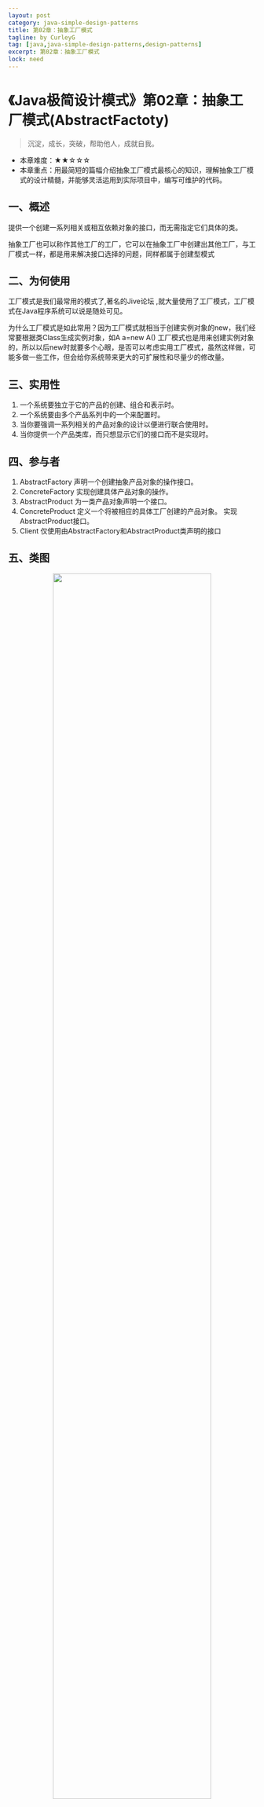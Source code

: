 ```yaml
---
layout: post
category: java-simple-design-patterns
title: 第02章：抽象工厂模式
tagline: by CurleyG
tag: [java,java-simple-design-patterns,design-patterns]
excerpt: 第02章：抽象工厂模式
lock: need
---
```


# 《Java极简设计模式》第02章：抽象工厂模式(AbstractFactoty)

> 沉淀，成长，突破，帮助他人，成就自我。

* 本章难度：★★☆☆☆
* 本章重点：用最简短的篇幅介绍抽象工厂模式最核心的知识，理解抽象工厂模式的设计精髓，并能够灵活运用到实际项目中，编写可维护的代码。

## 一、概述

提供一个创建一系列相关或相互依赖对象的接口，而无需指定它们具体的类。

抽象⼯⼚也可以称作其他⼯⼚的⼯⼚，它可以在抽象⼯⼚中创建出其他⼯⼚，与⼯⼚模式⼀样，都是⽤来解决接⼝选择的问题，同样都属于创建型模式

## 二、为何使用

工厂模式是我们最常用的模式了,著名的Jive论坛 ,就大量使用了工厂模式，工厂模式在Java程序系统可以说是随处可见。

为什么工厂模式是如此常用？因为工厂模式就相当于创建实例对象的new，我们经常要根据类Class生成实例对象，如A a=new A() 工厂模式也是用来创建实例对象的，所以以后new时就要多个心眼，是否可以考虑实用工厂模式，虽然这样做，可能多做一些工作，但会给你系统带来更大的可扩展性和尽量少的修改量。

## 三、实用性

1.   一个系统要独立于它的产品的创建、组合和表示时。
2.   一个系统要由多个产品系列中的一个来配置时。
3.   当你要强调一系列相关的产品对象的设计以便进行联合使用时。
4.   当你提供一个产品类库，而只想显示它们的接口而不是实现时。 

## 四、参与者

1.    AbstractFactory 声明一个创建抽象产品对象的操作接口。
2.    ConcreteFactory 实现创建具体产品对象的操作。
3.    AbstractProduct 为一类产品对象声明一个接口。
4.    ConcreteProduct 定义一个将被相应的具体工厂创建的产品对象。 实现AbstractProduct接口。
5.    Client 仅使用由AbstractFactory和AbstractProduct类声明的接口

## 五、类图

<div align="center">
    <img src="https://binghe.gitcode.host/assets/images/core/design/2023-07-10-001.png?raw=true" width="80%">
    <br/>
</div>

## 六、示例一

-    **AbstractFactory**

定义抽象工程类IAnimalFactory

```java
public interface IAnimalFactory {
    /**
     * 定义创建Icat接口实例的方法
     * @return
     */
    ICat createCat();
    /**
     * 定义创建IDog接口实例的方法
     * @return
     */
    IDog createDog();
}
```

-  **ConcreteFactory**

创建抽象工厂类的两个实现类，WhiteAnimalFactory和BlackAnimalFactory

```java
public class WhiteAnimalFactory implements IAnimalFactory {

    public ICat createCat() {
        return new WhiteCat();
    }

    public IDog createDog() {
        return new WhiteDog();
    }
}
```

```java
public class BlackAnimalFactory implements IAnimalFactory {
	@Override
    public ICat createCat() {
        return new BlackCat();
    }

    public IDog createDog() {
        return new BlackDog();
    }

}
```

-  **AbstractProduct**

定义抽象工厂中要生产的抽象产品接口ICat和IDog

```java
public interface ICat {
    /**
     * 定义方法
     */
    void eat();
}
```

```java
public interface IDog {
	 /**
     * 定义方法
     */
    void eat();
}
```

-  **ConcreteProduct**

创建产品的实现类BlackCat、BlackDog、WhiteCat、WhiteDog

```java
public class BlackCat implements ICat {
	@Override
    public void eat() {
        System.out.println("The black cat is eating!");
    }
}
```

```java
public class BlackDog implements IDog {
	@Override
    public void eat() {
        System.out.println("The black dog is eating");
    }
}
```

```java
public class WhiteCat implements ICat {
	@Override
    public void eat() {
        System.out.println("The white cat is eating!");
    }
}
```

```java
public class WhiteDog implements IDog {
	@Override
    public void eat() {
        System.out.println("The white dog is eating!");
    }

}
```

-  **Client**

定义一个测试类Test

```java
public class Test {
	public static void main(String[] args) {
	    IAnimalFactory blackAnimalFactory = new BlackAnimalFactory();
	    ICat blackCat = blackAnimalFactory.createCat();
	    blackCat.eat();
	    IDog blackDog = blackAnimalFactory.createDog();
	    blackDog.eat();
	    
	    IAnimalFactory whiteAnimalFactory = new WhiteAnimalFactory();
	    ICat whiteCat = whiteAnimalFactory.createCat();
	    whiteCat.eat();
	    IDog whiteDog = whiteAnimalFactory.createDog();
	    whiteDog.eat();
	}
}
```

- **输出结果**

```bash
The black cat is eating!
The black dog is eating
The white cat is eating!
The white dog is eating!
```

## 七、示例二

公司早期接⼊七⽜云OSS（对象存储服务）上传图⽚与视频，后因业务调整，公司要求额外⽀持阿⾥云、腾讯云等其他云服务商，并且可以对客户提供外界访问。

设计要求为：允许在不破坏原有代码逻辑情况下，实现对任意三⽅云⼚商的接⼊。

![image-20241119172424093](https://curleyg-1311489005.cos.ap-shanghai.myqcloud.com/image-20241119172424093.png)

**抽象⼯⼚模式**

顾名思义即为⼯⼚的⼯⼚，通过构建顶层的抽象⼯⼚和抽象的产品，屏蔽系列产品的构建过程。

抽象⼯⼚与抽象的系列产品接⼝

```java
package com.itlaoqi.abstractfactory.factory;
import com.itlaoqi.abstractfactory.factory.product.OssImage;
import com.itlaoqi.abstractfactory.factory.product.OssVideo;
public interface AbstractOssFactory {
 public OssImage uploadImage(byte[] bytes);
 public OssVideo uploadVideo(byte[] bytes);
}

package com.itlaoqi.abstractfactory.factory.product;
public interface OssImage {
 public String getThumb() ;
 public String getWatermark() ;
 public String getEnhance();
}

package com.itlaoqi.abstractfactory.factory.product;
public interface OssVideo {
 public String get720P();
 public String get1080P();
}
```

### 七⽜云实现

⼯⼚实现类

```java
package com.itlaoqi.abstractfactory.qiniu;
import com.itlaoqi.abstractfactory.factory.AbstractOssFactory;
import com.itlaoqi.abstractfactory.factory.product.OssImage;
import com.itlaoqi.abstractfactory.factory.product.OssVideo;
import com.itlaoqi.abstractfactory.qiniu.product.QiniuOssImage;
import com.itlaoqi.abstractfactory.qiniu.product.QiniuOssVideo;
public class QiniuOssFactory implements AbstractOssFactory {
    
 @Override
 public OssImage uploadImage(byte[] bytes) {
 return new QiniuOssImage(bytes,"IT⽼⻬");
 }
    
 @Override
 public OssVideo uploadVideo(byte[] bytes) {
 return new QiniuOssVideo(bytes,"IT⽼⻬");
 }
}
```

七⽜图⽚产品

```java
package com.itlaoqi.abstractfactory.qiniu.product;
import com.itlaoqi.abstractfactory.factory.product.OssImage;
public class QiniuOssImage implements OssImage {
 private byte[] bytes;
 public QiniuOssImage(byte[] bytes,String watermark){
 this.bytes = bytes;
 System.out.println("[七⽜云]图⽚已上传⾄七⽜云OSS，URL：http://oss.qini
u.com/xxxxxxx.jpg");
 System.out.println("[七⽜云]已⽣成缩略图，尺⼨800X600像素");
 System.out.println("[七⽜云]已为图⽚新增⽔印，⽔印⽂本：" + watermark +
",⽂本颜⾊#cccccc");
 System.out.println("[七⽜云]已将图⽚AI增强为1080P⾼清画质");
 }
 @Override
 public String getThumb() {
 return "http://oss.qiniu.com/xxxxxxx_thumb.jpg";
 }
 @Override
 public String getWatermark() {
 return "http://oss.qiniu.com/xxxxxxx_watermark.jpg";
 }
 @Override
 public String getEnhance() {
 return "http://oss.qiniu.com/xxxxxxx_enhance.jpg";
 }
}
```

七⽜视频产品

```java
package com.itlaoqi.abstractfactory.qiniu.product;
import com.itlaoqi.abstractfactory.factory.product.OssVideo;
public class QiniuOssVideo implements OssVideo {
 private byte[] bytes;
    
 public QiniuOssVideo(byte[] bytes, String watermark) {
 this.bytes = bytes;
 System.out.println("[七⽜云]视频已上传⾄阿⾥云OSS，URL：http://oss.qiniu.com/xxx.mp4");
 System.out.println("[七⽜云]1080P转码成功,码率：3500K");
 System.out.println("[七⽜云]720P转码成功，码率：2500K");
 }
    
 @Override
 public String get720P() {
 return "http://oss.qiniu.com/xxx_720p_2500.mp4";
 }
    
 @Override
 public String get1080P() {
 return "http://oss.qiniu.com/xxx_1080p_3500.mp4";
 }
}
```

### 阿⾥云实现

```java
package com.itlaoqi.abstractfactory.aliyun;
import com.itlaoqi.abstractfactory.factory.AbstractOssFactory;
import com.itlaoqi.abstractfactory.factory.product.OssImage;
import com.itlaoqi.abstractfactory.factory.product.OssVideo;
import com.itlaoqi.abstractfactory.aliyun.product.AliyunOssImage;
import com.itlaoqi.abstractfactory.aliyun.product.AliyunOssVideo;
public class AliyunOssFactory implements AbstractOssFactory {
 @Override
 public OssImage uploadImage(byte[] bytes) {
 return new AliyunOssImage(bytes,"IT⽼⻬",true);
 }
 @Override
 public OssVideo uploadVideo(byte[] bytes) {
 return new AliyunOssVideo(bytes,"IT⽼⻬");
 }
}
```

阿⾥云图⽚产品

```java
package com.itlaoqi.abstractfactory.aliyun.product;
import com.itlaoqi.abstractfactory.factory.product.OssImage;
public class AliyunOssImage implements OssImage {
 private byte[] bytes;
 public AliyunOssImage(byte[] bytes, String watermark,boolean transpare
nt){
 this.bytes = bytes;
 System.out.println("[阿⾥云]图⽚已上传⾄阿⾥云OSS，URL：http://oss.aliyun.com/xxxxxxx.jpg");
 System.out.println("[阿⾥云]已⽣成缩略图，尺⼨640X480像素");
 System.out.println("[阿⾥云]已为图⽚新增⽔印，⽔印⽂本：" + watermark +",⽂本颜⾊：#aaaaaa,背景透明：" + transparent);
 System.out.println("[阿⾥云]已将图⽚AI增强为4K极清画质");
 }
 @Override
 public String getThumb() {
 return "http://oss.aliyun.com/xxxxxxx_thumb.jpg";
 }
 @Override
 public String getWatermark() {
 return "http://oss.aliyun.com/xxxxxxx_watermark.jpg";
 }
 @Override
 public String getEnhance() {
 return "http://oss.aliyun.com/xxxxxxx_enhance.jpg";
 }
}
```

阿⾥云视频产品

```java
package com.itlaoqi.abstractfactory.aliyun.product;
import com.itlaoqi.abstractfactory.factory.product.OssVideo;
public class AliyunOssVideo implements OssVideo {
 private byte[] bytes;
 public AliyunOssVideo(byte[] bytes, String watermark) {
 this.bytes = bytes;
 System.out.println("[阿⾥云]视频已上传⾄阿⾥云OSS，URL：http://oss.aliyun.com/xxx.mp4");
 System.out.println("[阿⾥云]720P转码成功，码率：5000K");
 System.out.println("[阿⾥云]1080P转码成功,码率：7000K");
 }
 @Override
 public String get720P() {
 return "http://oss.aliyun.com/xxx_720p.mp4";
 }
 @Override
 public String get1080P() {
 return "http://oss.aliyun.com/xxx_1080p.mp4";
 }
}
```

⽤户端根本不需要了解阿⾥云/七⽜云的处理细节，直接创建⼯⼚对象就好啦。你建哪个⼯⼚，就采⽤哪个⼯⼚⽣产品，产品的特质也不同。

同时，未来接⼊腾讯云也不需要修改现在的代码，按上⾯的套路实现⼀个⼯⼚和图⽚、视频对象即可



```java
package com.itlaoqi.abstractfactory;
import com.itlaoqi.abstractfactory.aliyun.AliyunOssFactory;
import com.itlaoqi.abstractfactory.factory.AbstractOssFactory;
import com.itlaoqi.abstractfactory.factory.product.OssImage;
import com.itlaoqi.abstractfactory.factory.product.OssVideo;
import com.itlaoqi.abstractfactory.qiniu.QiniuOssFactory;
public class Client {
 public static void main(String[] args) {
 // AbstractOssFactory factory = new AliyunOssFactory();
 AbstractOssFactory factory = new QiniuOssFactory();
 
 OssImage ossImage = factory.uploadImage(new byte[1024]);
 OssVideo ossVideo = factory.uploadVideo(new byte[1024]);
 System.out.println(ossImage.getThumb());
 System.out.println(ossImage.getWatermark());
 System.out.println(ossImage.getEnhance());
 System.out.println(ossVideo.get720P());
 System.out.println(ossVideo.get1080P());
 }
}
```



## 八、总结

由此可见，工厂方法确实为系统结构提供了非常灵活强大的动态扩展机制，只要我们更换一下具体的工厂方法，系统其他地方无需一点变换，就有可能将系统功能进行改头换面的变化。
